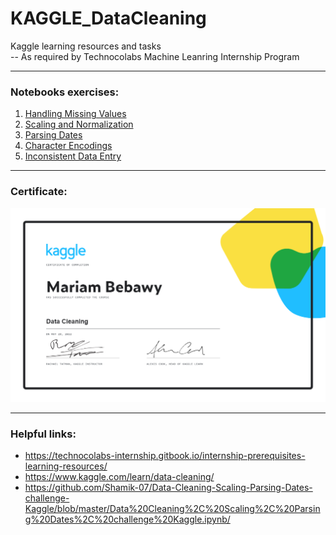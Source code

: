 # KAGGLE_DataCleaning
Kaggle learning resources and tasks  
-- As required by Technocolabs Machine Leanring Internship Program

***
### Notebooks exercises:
1. [Handling Missing Values](./01-01_handling-missing-values.ipynb)
2. [Scaling and Normalization](./01-02_scaling-and-normalization.ipynb)
3. [Parsing Dates](./01-03_parsing-dates.ipynb)
4. [Character Encodings](./01-04_character-encodings.ipynb)
5. [Inconsistent Data Entry](./01-05_inconsistent-data-entry.ipynb)

***
### Certificate:
![certificate](./01_Mariam%20Bebawy%20_Data-Cleaning-certificate.png)

***
### Helpful links:
* https://technocolabs-internship.gitbook.io/internship-prerequisites-learning-resources/
* https://www.kaggle.com/learn/data-cleaning/
* https://github.com/Shamik-07/Data-Cleaning-Scaling-Parsing-Dates-challenge-Kaggle/blob/master/Data%20Cleaning%2C%20Scaling%2C%20Parsing%20Dates%2C%20challenge%20Kaggle.ipynb/
